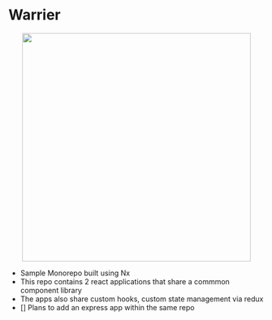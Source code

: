 

# Warrier

<p style="text-align: center;"><img src="https://raw.githubusercontent.com/nrwl/nx/master/images/nx-logo.png" width="450"></p>

- Sample Monorepo built using Nx
- This repo contains 2 react applications that share a commmon component library
- The apps also share custom hooks, custom state management via redux
- [] Plans to add an express app within the same repo
